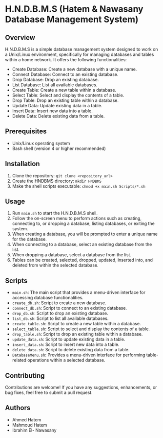 # H.N.D.B.M.S (Hatem & Nawasany Database Management System)

## Overview

H.N.D.B.M.S is a simple database management system designed to work on a Unix/Linux environment, specifically for managing databases and tables within a home network. It offers the following functionalities:

- Create Database: Create a new database with a unique name.
- Connect Database: Connect to an existing database.
- Drop Database: Drop an existing database.
- List Database: List all available databases.
- Create Table: Create a new table within a database.
- Select Table: Select and display the contents of a table.
- Drop Table: Drop an existing table within a database.
- Update Data: Update existing data in a table.
- Insert Data: Insert new data into a table.
- Delete Data: Delete existing data from a table.

## Prerequisites

- Unix/Linux operating system
- Bash shell (version 4 or higher recommended)

## Installation

1. Clone the repository: `git clone <repository_url>`
2. Create the HNDBMS directory: `mkdir HNDBMS`
3. Make the shell scripts executable: `chmod +x main.sh Scripts/*.sh`

## Usage

1. Run `main.sh` to start the H.N.D.B.M.S shell.
2. Follow the on-screen menu to perform actions such as creating, connecting to, or dropping a database, listing databases, or exiting the system.
3. When creating a database, you will be prompted to enter a unique name for the database.
4. When connecting to a database, select an existing database from the list.
5. When dropping a database, select a database from the list.
6. Tables can be created, selected, dropped, updated, inserted into, and deleted from within the selected database.

## Scripts

- `main.sh`: The main script that provides a menu-driven interface for accessing database functionalities.
- `create_db.sh`: Script to create a new database.
- `connect_db.sh`: Script to connect to an existing database.
- `drop_db.sh`: Script to drop an existing database.
- `list_db.sh`: Script to list all available databases.
- `create_table.sh`: Script to create a new table within a database.
- `select_table.sh`: Script to select and display the contents of a table.
- `drop_table.sh`: Script to drop an existing table within a database.
- `update_data.sh`: Script to update existing data in a table.
- `insert_data.sh`: Script to insert new data into a table.
- `delete_data.sh`: Script to delete existing data from a table.
- `DatabaseMenu.sh`: Provides a menu-driven interface for performing table-related operations within a selected database.

## Contributing

Contributions are welcome! If you have any suggestions, enhancements, or bug fixes, feel free to submit a pull request.

## Authors

- Ahmed Hatem
- Mahmoud Hatem
- Ibrahim El- Nawasany
